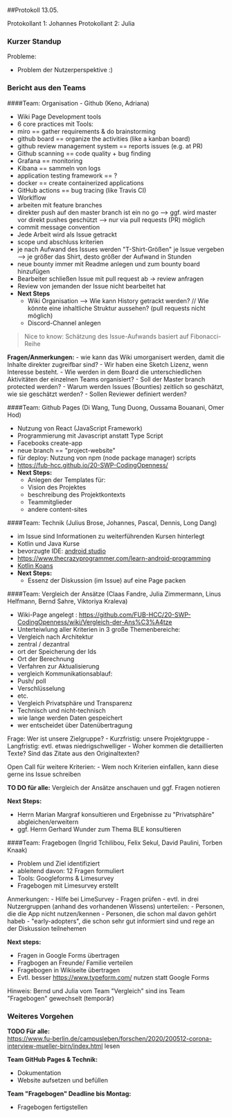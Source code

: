 ##Protokoll 13.05. 

Protokollant 1:  Johannes
Protokollant 2:  Julia

### Kurzer Standup
Probleme:
 - Problem der Nutzerperspektive :)

### Bericht aus den Teams
####Team: Organisation - Github (Keno, Adriana)
   - Wiki Page Development tools
   - 6 core practices mit Tools:
   - miro == gather requirements & do brainstorming
   - github board == organize the activities (like a kanban board)
   - github review management system == reports issues (e.g. at PR)
   - Github scanning == code quality + bug finding
   - Grafana == monitoring
   - Kibana == sammeln von logs
   - application testing framework == ?
   - docker == create containerized applications
   - GitHub actions == bug tracing (like Travis CI)
   - Worklflow
   - arbeiten mit feature branches 
   - direkter push auf den master branch ist ein no go --> ggf. wird master vor direkt pushes geschützt --> nur via pull requests (PR) möglich
   - commit message convention
   - Jede Arbeit wird als Issue getrackt
   - scope und abschluss kriterien
   - je nach Aufwand des Issues werden "T-Shirt-Größen" je Issue vergeben --> je größer das Shirt, desto größer der Aufwand in Stunden
   - neue bounty immer mit Readme anlegen und zum bounty board hinzufügen
   - Bearbeiter schließen Issue mit pull request ab -> review anfragen
   - Review von jemanden  der Issue nicht bearbeitet hat  
   - **Next Steps** 
        - Wiki Organisation --> Wie kann History getrackt werden? // Wie könnte eine inhaltliche Struktur aussehen? (pull requests nicht möglich)
        - Discord-Channel anlegen

> Nice to know: Schätzung des Issue-Aufwands basiert auf Fibonacci-Reihe

**Fragen/Anmerkungen:**
    - wie kann das Wiki umorganisert werden, damit die Inhalte direkter zugreifbar sind?
    - Wir haben eine Sketch Lizenz, wenn Interesse besteht.
    - Wie werden in dem Board die unterschiedlichen Aktivitäten der einzelnen Teams organisiert?
    - Soll der Master branch protected werden?
    - Warum werden Issues (Bounties) zeitlich so geschätzt, wie sie geschätzt werden?
    - Sollen Reviewer definiert werden?


####Team: Github Pages (Di Wang, Tung Duong, Oussama Bouanani, Omer Hod)
   - Nutzung von React (JavaScript Framework)
   - Programmierung mit Javascript anstatt Type Script
   - Facebooks create-app
   - neue branch == "project-website"
   - für deploy: Nutzung von npm (node package manager) scripts
   - https://fub-hcc.github.io/20-SWP-CodingOpenness/
   - **Next Steps:** 
        - Anlegen der Templates für:
        - Vision des Projektes
        - beschreibung des Projektkontexts
        - Teammitglieder
        - andere content-sites



####Team: Technik (Julius Brose, Johannes, Pascal, Dennis, Long Dang)
   - im Issue sind Informationen zu weiterführenden Kursen hinterlegt
   - Kotlin und Java Kurse
   - bevorzugte IDE: [android studio](https://developer.android.com/studio/intro)
   - https://www.thecrazyprogrammer.com/learn-android-programming
   - [Kotlin Koans](https://play.kotlinlang.org/koans/overview)
   - **Next Steps:**
        - Essenz der Diskussion (im Issue) auf eine Page packen


####Team: Vergleich der Ansätze (Claas Fandre, Julia Zimmermann, Linus Helfmann, Bernd Sahre, Viktoriya Kraleva)
   - Wiki-Page angelegt : https://github.com/FUB-HCC/20-SWP-CodingOpenness/wiki/Vergleich-der-Ans%C3%A4tze
   - Unterteiwlung aller Kriterien in 3 große Themenbereiche:
   - Vergleich nach Architektur
   - zentral / dezantral
   - ort der Speicherung der Ids
   - Ort der Berechnung
   - Verfahren zur Aktualisierung
   - vergleich Kommunikationsablauf:
   - Push/ poll
   - Verschlüsselung
   - etc.
   - Vergleich Privatsphäre und Transparenz
   - Technisch und nicht-technisch
   - wie lange werden Daten gespeichert
   - wer entscheidet über Datenübertragung

Frage: Wer ist unsere Zielgruppe?
    - Kurzfristig: unsere Projektgruppe
    - Langfristig: evtl. etwas niedrigschwelliger
    - Woher kommen die detaillierten Texte? Sind das Zitate aus den Originaltexten?


Open Call für weitere Kriterien: 
    - Wem noch Kriterien einfallen, kann diese gerne ins Issue schreiben

    
**TO DO für alle:**  Vergleich der Ansätze anschauen und ggf. Fragen notieren
    
**Next Steps:**
 - Herrn Marian Margraf  konsultieren und Ergebnisse zu "Privatsphäre" abgleichen/erweitern
 - ggf. Herrn Gerhard Wunder zum Thema BLE konsultieren

####Team: Fragebogen (Ingrid Tchilibou, Felix Sekul, David Paulini, Torben Knaak)
   - Problem und Ziel identifiziert
   - ableitend davon: 12 Fragen formuliert
   - Tools: Googleforms & Limesurvey
   - Fragebogen mit Limesurvey erstellt


Anmerkungen:
    - Hilfe bei LimeSurvey
    - Fragen prüfen
    - evtl. in drei Nutzergruppen (anhand des vorhandenen Wissens) unterteilen:
    - Personen, die die App nicht nutzen/kennen
    - Personen, die schon mal davon gehört habeb
    - "early-adopters", die schon sehr gut informiert sind und rege an der Diskussion teilnehemen
            

**Next steps:**
  - Fragen in Google Forms übertragen
  - Fragbogen an Freunde/ Familie verteilen
  - Fragebogen in Wikiseite übertragen
  - Evtl. besser https://www.typeform.com/ nutzen statt Google Forms
    
Hinweis: Bernd und Julia vom Team "Vergleich" sind ins Team "Fragebogen" gewechselt (temporär)


### Weiteres Vorgehen
**TODO Für alle:**   
https://www.fu-berlin.de/campusleben/forschen/2020/200512-corona-interview-mueller-birn/index.html
lesen

**Team GitHub Pages & Technik:**
   - Dokumentation 
   - Website aufsetzen und befüllen
    
**Team "Fragebogen" Deadline bis Montag:**
   - Fragebogen fertigstellen
